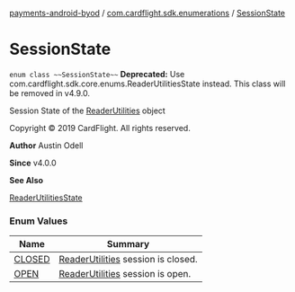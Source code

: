 [payments-android-byod](../../index.md) / [com.cardflight.sdk.enumerations](../index.md) / [SessionState](./index.md)

# SessionState

`enum class ~~SessionState~~`
**Deprecated:** Use com.cardflight.sdk.core.enums.ReaderUtilitiesState instead. This class will be removed in v4.9.0.

Session State of the [ReaderUtilities](#) object

Copyright © 2019 CardFlight. All rights reserved.

**Author**
Austin Odell

**Since**
v4.0.0

**See Also**

[ReaderUtilitiesState](../../com.cardflight.sdk.core.enums/-reader-utilities-state/index.md)

### Enum Values

| Name | Summary |
|---|---|
| [CLOSED](-c-l-o-s-e-d.md) | [ReaderUtilities](#) session is closed. |
| [OPEN](-o-p-e-n.md) | [ReaderUtilities](#) session is open. |
